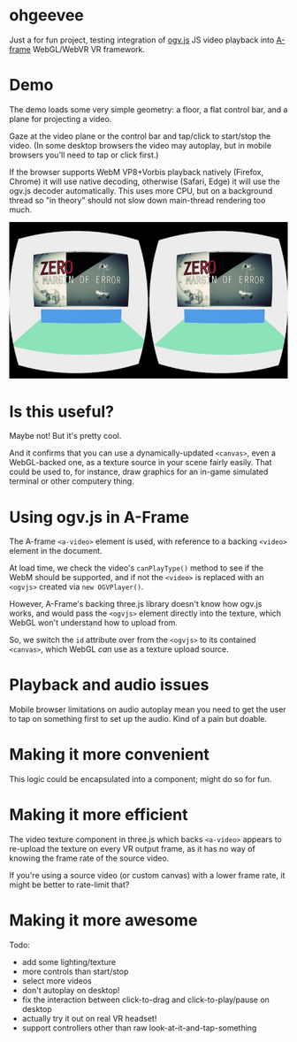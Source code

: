 # ohgeevee

Just a for fun project, testing integration of [ogv.js](https://github.com/brion/ogv.js) JS video playback into [A-frame](https://aframe.io/) WebGL/WebVR VR framework.

# Demo

The demo loads some very simple geometry: a floor, a flat control bar, and a plane for projecting a video.

Gaze at the video plane or the control bar and tap/click to start/stop the video. (In some desktop browsers the video may autoplay, but in mobile browsers you'll need to tap or click first.)

If the browser supports WebM VP8+Vorbis playback natively (Firefox, Chrome) it will use native decoding, otherwise (Safari, Edge) it will use the ogv.js decoder automatically. This uses more CPU, but on a background thread so "in theory" should not slow down main-thread rendering too much.

![demo](demo.jpg)

# Is this useful?

Maybe not! But it's pretty cool.

And it confirms that you can use a dynamically-updated `<canvas>`, even a WebGL-backed one, as a texture source in your scene fairly easily. That could be used to, for instance, draw graphics for an in-game simulated terminal or other computery thing.

# Using ogv.js in A-Frame

The A-frame `<a-video>` element is used, with reference to a backing `<video>` element in the document.

At load time, we check the video's `canPlayType()` method to see if the WebM should be supported, and if not the `<video>` is replaced with an `<ogvjs>` created via `new OGVPlayer()`.

However, A-Frame's backing three.js library doesn't know how ogv.js works, and would pass the `<ogvjs>` element directly into the texture, which WebGL won't understand how to upload from.

So, we switch the `id` attribute over from the `<ogvjs>` to its contained `<canvas>`, which WebGL *can* use as a texture upload source.

# Playback and audio issues

Mobile browser limitations on audio autoplay mean you need to get the user to tap on something first to set up the audio. Kind of a pain but doable.

# Making it more convenient

This logic could be encapsulated into a component; might do so for fun.

# Making it more efficient

The video texture component in three.js which backs `<a-video>` appears to re-upload the texture on every VR output frame, as it has no way of knowing the frame rate of the source video.

If you're using a source video (or custom canvas) with a lower frame rate, it might be better to rate-limit that?

# Making it more awesome

Todo:
* add some lighting/texture
* more controls than start/stop
* select more videos
* don't autoplay on desktop!
* fix the interaction between click-to-drag and click-to-play/pause on desktop
* actually try it out on real VR headset!
* support controllers other than raw look-at-it-and-tap-something
